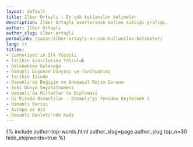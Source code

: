 ```yaml
---
layout: default
title: İlber Ortaylı — En çok kullanılan kelimeler
description: İlber Ortaylı eserlerinin kelime sıklığı grafiği.
author: İlber Ortaylı
author_slug: ilber-ortayli
permalink: /yazar/ilber-ortayli-en-cok-kullanilan-kelimeler/
lang: tr
titles:
- Cumhuriyet'in İlk Yüzyılı
- Tarihin Sınırlarına Yolculuk
- Gelenekten Geleceğe
- Osmanlı Düşünce Dünyası ve Tarihyazımı
- Tarihin İzinde
- Osmanlı'da Değişim ve Anayasal Rejim Sorunu
- Eski Dünya Seyahatnamesi
- Osmanlı'da Milletler Ve Diplomasi
- Üç Kıtada Osmanlılar - Osmanlı'yı Yeniden Keşfetmek 3
- Osmanlı Barışı
- Avrupa Ve Biz
- Osmanlı Devleti'nde Kadı
---
```

{% include author-top-words.html author_slug=page.author_slug top_n=30 hide_stopwords=true %}
